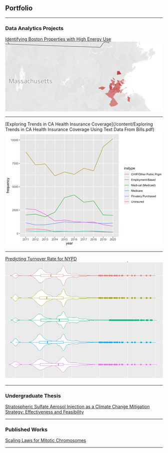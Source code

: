## Portfolio

---

### Data Analytics Projects

[Identifying Boston Properties with High Energy Use](/content/boston_metrics.html)
<img src="images/boston_metrics_image.jpg?raw=true"/>

---
[Exploring Trends in CA Health Insurance Coverage](/content/Exploring Trends in CA Health Insurance Coverage Using Text Data From Bills.pdf)
<img src="images/california_health_image.jpg?raw=true"/>

---
[Predicting Turnover Rate for NYPD](/content/NYPD_Turnover.html)
<img src="images/nypd_turnover_image.jpg?raw=true"/>

---

### Undergraduate Thesis

[Stratospheric Sulfate Aerosol Injection as a
Climate Change Mitigation Strategy: Effectiveness
and Feasibility](/content/ThesisFinal.docx.pdf)

---

### Published Works

[Scaling Laws for Mitotic Chromosomes](https://www.frontiersin.org/articles/10.3389/fcell.2021.684278/full)

---
